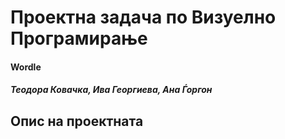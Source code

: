 # Проектна задача по Визуелно Програмирање 

#### Wordle 
##### Теодора Ковачка, Ива Георгиева, Ана Ѓоргон

## Опис на проектната 

